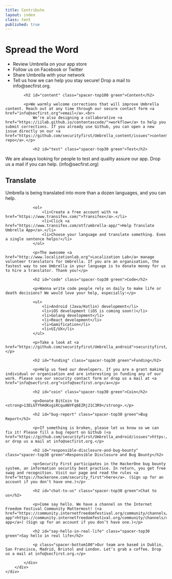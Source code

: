 ```yaml
---
title: Contribute
layout: index
class: tent
published: true
---
```


<div class="intro">
	<div class="container">
		<div class="row">
			<div class="col-12">
				<div class="d-none d-lg-block spacer-top100"></div>
				<h1 class="">Spread the Word</h1>
				<div class="home-description spacer-bottom100">
					<ul>
						<li> Review Umbrella on your app store</li>
						<li> Follow us on Facebook or Twitter</li>
						<li> Share Umbrella with your network</li>
						<li> Tell us how we can help you stay secure! Drop a mail to info@secfirst.org. </li>
					</ul>
				</div>
			</div>
		</div>
	</div>
</div>
<div class="container">
	<div class="row">
		<div class="col-8 offset-lg-2">

			<h2 id="content" class="spacer-top100 green">Content</h2>

			<p>We warmly welcome corrections that will improve Umbrella content. Reach out at any time through our secure contact form <a href="info@secfirst.org">email</a>.<br>
				We’re also designing a collaborative <a href="https://iilab.github.io/contentascode/">workflow</a> to help you submit corrections. If you already use Github, you can open a new issue directly on our <a href="https://github.com/securityfirst/Umbrella_content/issues">content repo</a>.</p>

				<h2 id="test" class="spacer-top30 green">Test</h2>
<p>We are always looking for people to test and quality assure our app. Drop us a mail if you can help. (info@secfirst.org)</p>
<h2 id="translate" class="spacer-top30 green">Translate</h2>
<p>Umbrella is being translated into more than a dozen languages, and you can help.</p>

				<ol>
					<li>Create a free account with <a href="https://www.transifex.com/">Transifex</a>.</li>
					<li>Click <a href="https://www.transifex.com/otf/umbrella-app/">Help Translate Umbrella App</a>.</li>
					<li>Choose your language and translate something. Even a single sentence helps!</li>
				</ol>

				<p>The awesome <a href="http://www.localizationlab.org">Localization Lab</a> manage volunteer translators for Umbrella. If you are an organisation, the fastest way to see Umbrella in your language is to donate money for us to hire a translator. Thank you!</p>

				<h2 id="code" class="spacer-top30 green">Code</h2>

				<p>Wanna write code people rely on daily to make life or death decisions? We would love your help, especially:</p>

				<ul>
					<li>Android (Java/Kotlin) development</li>
					<li>iOS development (iOS is coming soon!)</li>
					<li>Golang development</li>
					<li>React development</li>
					<li>Gamification</li>
					<li>UI/UX</li>
				</ul>

				<p>Take a look at <a href="https://github.com/securityfirst/Umbrella_android">securityfirst/Umbrella_android</a></p>

				<h2 id="funding" class="spacer-top30 green">Funding</h2>

				<p>Help us feed our developers. If you are a grant making individual or organisation and are interesting in funding any of our work. Please use our security contact form or drop us a mail at <a href="info@secfirst.org">info@secfirst.org</a></p>

				<h2 id="coin" class="spacer-top30 green">Coin</h2>

				<p>Donate BitCoin to <strong>13ELGTYhHdKvgiRCquANYFq6EZRj21C3R9</strong>.</p>

				<h2 id="bug-report" class="spacer-top30 green">Bug Report</h2>

				<p>If something is broken, please let us know so we can fix it! Please fill a bug report on Github (<a href="https://github.com/securityfirst/Umbrella_android/issues">https://github.com/securityfirst/Umbrella_android/issues</a>) or drop us a mail at info@secfirst.org.</p>

				<h2 id="responsible-disclosure-and-bug-bounty" class="spacer-top30 green">Responsible Disclosure and Bug Bounty</h2>

				<p>Security First participates in the HackerOne bug bounty system, an information security best practice. In return, you get free swag and recognition. Visit our page and read the rules <a href="https://hackerone.com/security_first">here</a>. (Sign up for an account if you don’t have one.)</p>

				<h2 id="chat-to-us" class="spacer-top30 green">Chat to us</h2>

				<p>Come say hello. We have a channel on the Internet Freedom Festival Community Mattermost! (<a href="https://community.internetfreedomfestival.org/community/channels/umbrella-app">https://community.internetfreedomfestival.org/community/channels/umbrella-app</a>) (Sign up for an account if you don’t have one.)</p>

				<h2 id="say-hello-in-real-life" class="spacer-top30 green">Say hello in real life</h2>

				<p class="spacer-bottom100">Our team are based in Dublin, San Francisco, Madrid, Bristol and London. Let’s grab a coffee. Drop us a mail at info@secfirst.org.</p>

			</div>
		</div>
	</div>
